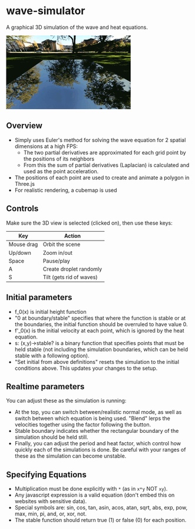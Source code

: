 # wave-simulator
A graphical 3D simulation of the wave and heat equations.

![Demo of waves](doc/Waves.gif)

## Overview
- Simply uses Euler's method for solving the wave equation for 2 spatial dimensions at a high FPS:
  - The two partial derivatives are approximated for each grid point by the positions of its neighbors
  - From this the sum of partial derivatives (Laplacian) is calculated and used as the point acceleration.
- The positions of each point are used to create and animate a polygon in Three.js
- For realistic rendering, a cubemap is used

## Controls
Make sure the 3D view is selected (clicked on), then use these keys:

|Key          |Action           |
|---          |---              |
|Mouse drag   | Orbit the scene |
|Up/down      |Zoom in/out      |
|Space  |Pause/play   |
|A   |Create droplet randomly   |
|S   |Tilt (gets rid of waves)   |

## Initial parameters
- f_0(x) is initial height function
- "0 at boundary/stable" specifies that where the function is stable or at the boundaries, the initial function should be overruled to have value 0.
- f'_0(x) is the initial velocity at each point, which is ignored by the heat equation.
- s: (x,y)->stable? is a binary function that specifies points that must be held stable (not including the simulation boundaries, which can be held stable with a following option).
- "Set initial from above definitions" resets the simulation to the initial conditions above. This updates your changes to the setup.

## Realtime parameters
You can adjust these as the simulation is running:
- At the top, you can switch between/realistic normal mode, as well as switch between which equation is being used. "Blend" lerps the velocities together using the factor following the button.
- Stable boundary indicates whether the rectangular boundary of the simulation should be held still.
- Finally, you can adjust the period and heat factor, which control how quickly each of the simulations is done. Be careful with your ranges of these as the simulation can become unstable.

## Specifying Equations
- Multiplication must be done explicitly with `*` (as in `x*y` NOT `xy`).
- Any javascript expression is a valid equation (don't embed this on websites with sensitive data).
- Special symbols are: sin, cos, tan, asin, acos, atan, sqrt, abs, exp, pow, max, min, pi, and, or, xor, not.
- The stable function should return true (1) or false (0) for each position.

